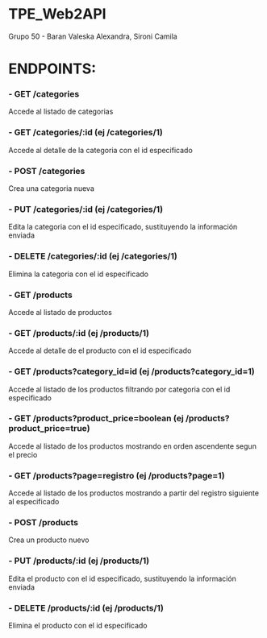# TPE_Web2API
Grupo 50 - Baran Valeska Alexandra, Sironi Camila

# ENDPOINTS:

### - GET /categories
Accede al listado de categorias

### - GET /categories/:id (ej /categories/1)
Accede al detalle de la categoria con el id especificado

### - POST /categories
Crea una categoria nueva

### - PUT /categories/:id (ej /categories/1)
Edita la categoria con el id especificado, sustituyendo la información enviada

### - DELETE /categories/:id (ej /categories/1)
Elimina la categoria con el id especificado

### - GET /products
Accede al listado de productos

### - GET /products/:id (ej /products/1)
Accede al detalle de el producto con el id especificado

### - GET /products?category_id=id (ej /products?category_id=1)
Accede al listado de los productos filtrando por categoria con el id especificado

### - GET /products?product_price=boolean (ej /products?product_price=true)
Accede al listado de los productos mostrando en orden ascendente segun el precio 

### - GET /products?page=registro (ej /products?page=1)
Accede al listado de los productos mostrando a partir del registro siguiente al especificado

### - POST /products
Crea un producto nuevo

### - PUT /products/:id (ej /products/1)
Edita el producto con el id especificado, sustituyendo la información enviada

### - DELETE /products/:id (ej /products/1)
Elimina el producto con el id especificado
